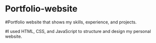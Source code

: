 # Portfolio-website
#Portfolio website that shows my skills, experience, and projects.

#I used HTML, CSS, and JavaScript to structure and design my personal website.
